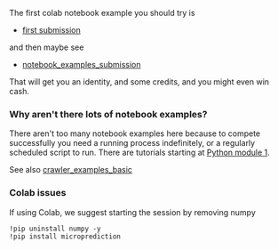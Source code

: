 The first colab notebook example you should try is 

 * [first submission](https://github.com/microprediction/microprediction/blob/master/submission_examples_die/first_submission.ipynb)
 
and then maybe see

 * [notebook_examples_submission](https://github.com/microprediction/microprediction/tree/master/notebook_examples_submission)

That will get you an identity, and some credits, and you might even win cash. 

### Why aren't there lots of notebook examples? 

There aren't too many notebook examples here because to compete successfully you need a running process indefinitely, or a regularly scheduled script to run. There are tutorials starting at [Python module 1](https://www.microprediction.com/python-1). 

See also [crawler_examples_basic](https://github.com/microprediction/microprediction/tree/master/crawler_examples_basic)



### Colab issues

If using Colab, we suggest starting the session by removing numpy 

    !pip uninstall numpy -y
    !pip install microprediction 
    
